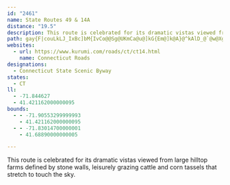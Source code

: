 ```yaml
---
id: "2461"
name: State Routes 49 & 14A
distance: "19.5"
description: This route is celebrated for its dramatic vistas viewed from large hilltop farms defined by stone walls, leisurely grazing cattle and corn tassels that stretch to touch the sky.
path: gay{F|couLkLJ_IxBc]bM{IvCo@@Sg@UKmCa@u@]kG{Em@]k@A}@^kAlD_@`@w@XgGi@}C?uBR_BXgA`@uBpC_Aj@i@l@c@_@aKmCqDe@_By@uAKsHmAi[mHaDeAoEaGaH{HkDsFaBgGIaAKgDCoOIc@YS{KE{Pg@aHk@kDeAwAm@qDyB}HaG{@k@uAUkDCkJl@kI{AiFq@yOYyQf@oBAmCw@eN}IkA]gDh@{[`JiNfEe@DiBFwCGsFi@aHaA}GaBwMgCm@CgC^e@PmGzFmAjBcD|JSxA{ApDmBfC_BjAgHtD}Ad@yNbCkNvCaSzFgBVyBCkCm@_Bm@eToMw@_@_Be@oBYgA?kAJoOtCqCDoAMsCy@wFcCcVwIoAScDEkCt@yGxEsFdDiA`@mE\aKtAqUxHgUtJgC~AcGfEyJfEmFrDm@xA_@xFoAtDmBvBcBfAmItE{F~D}B~@sF~A}BL{CvBsB~@qE`AiE^gFRiOrDoCdBsBhBqGpHmBdA_CFsB\yAnAqLbNqGjFmBlA{@lAsD{DeE}Vq@yFc@sGOcEmYaE}Fr@eKhGwErBiARyCDiRy@{g@E{BGaGm@}Cy@qJyEyEsDaJoI{DwE_C{EwDgJqLqVmAmAqAq@}@W}TuA}IK{HDiF^qHv@yBHgEr@wFdBwHlD}D|B_K`H{Al@sDj@oK`@gCR}XvCoADcEW{LoCaIwB_BM_Nl@mWfB_C?aRg@_PrC_DXoM_@gLEyAGyCe@{XaH_AK_BFwDx@}e@rNeQ|IqJpEiBl@wEJmBQuBs@{IuDmGyBmAs@cGeCgEg@iBNqJdBsNvBfDrS|@xI~@`EhAlClBbCpM`HzItJ~@nBr@pB`@dCPxCSbJ?lCn@rIh@`EnCfT|@pFfIz_@hBtGb@`EC`CKhAsDd[c@zAmCdFoCfGm@nCSjJe@nKmEjf@iAbHcClLu@rCgBxE
websites:
  - url: https://www.kurumi.com/roads/ct/ct14.html
    name: Connecticut Roads
designations:
  - Connecticut State Scenic Byway
states:
  - CT
ll:
  - -71.844627
  - 41.421162000000095
bounds:
  - - -71.90553299999993
    - 41.421162000000095
  - - -71.83014700000001
    - 41.68890000000005

---
```


This route is celebrated for its dramatic vistas viewed from large hilltop farms defined by stone walls, leisurely grazing cattle and corn tassels that stretch to touch the sky.
